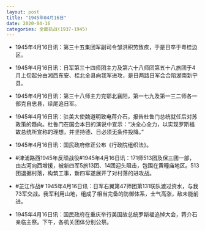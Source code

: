 ```yaml
---
layout: post
title: "1945年04月16日"
date: 2020-04-16
categories: 全面抗战(1937-1945)
---
```


<meta name="referrer" content="no-referrer" />

- 1945年4月16日讯：第三十五集团军副司令邹洪积劳致疾，于是日卒于粤桂边区。 

- 1945年4月16日讯：日军第三十四师团主力及第六十八师团第五十八旅团于4月上旬起分由湘西东安、桂北全县向我军进攻，是日两路日军会合陷湖南新宁县。 

- 1945年4月16日讯：第三十八师主力克鄂北襄阳，第一七九及第一三二师各一部克自忠县，续尾追日军。 

- 1945年4月16日讯：驻美大使魏道明致电蒋介石，报告杜鲁门总统就任后对苏政策的趋向。杜鲁门在国会本日的演说中宣示：“决全心全力，以实现罗斯福故总统所宣称的理想，并坚持德、日必须无条件投降。” 

- 1945年4月16日讯：国民政府修正公布《行政院组织法》。 

- #津浦路西1945年反顽战役#1945年4月16日讯：171师513团及保三团一部，由古河向西增援，被新四军5旅13团、14团迎头阻击，包围在黄疃庙地区。513团退据村落，构筑工事，新四军遂展开了对村落的进攻战。 

- #芷江作战# 1945年4月16日讯：日军右翼第47师团第131联队渡过资水，与我73军交战。我军利用山地，组成了相当完备的防御体系，士气高涨，敌未能前进。 

- 1945年4月16日讯：国民政府在重庆举行美国故总统罗斯福追悼大会，蒋介石亲临主祭。下午，各机关团体分别公祭。 

